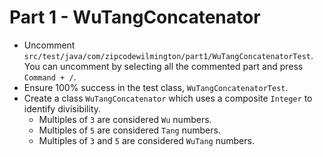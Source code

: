 # Part 1 - WuTangConcatenator
* Uncomment `src/test/java/com/zipcodewilmington/part1/WuTangConcatenatorTest`. You can uncomment by selecting all the commented part and press `Command + /`.
* Ensure 100% success in the test class, `WuTangConcatenatorTest`.
* Create a class `WuTangConcatenator` which uses a composite `Integer` to identify divisibility.
    * Multiples of `3` are considered `Wu` numbers.
    * Multiples of `5` are considered `Tang` numbers.
    * Multiples of `3` and `5` are considered `WuTang` numbers.